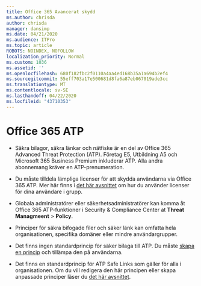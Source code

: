 ```yaml
---
title: Office 365 Avancerat skydd
ms.author: chrisda
author: chrisda
manager: dansimp
ms.date: 04/21/2020
ms.audience: ITPro
ms.topic: article
ROBOTS: NOINDEX, NOFOLLOW
localization_priority: Normal
ms.custom: 1036
ms.assetid: ''
ms.openlocfilehash: 680f182fbc2f0110a4aa4ed168b35a1a694b2ef4
ms.sourcegitcommit: 55eff703a17e500681d8fa6a87eb067019ade3cc
ms.translationtype: MT
ms.contentlocale: sv-SE
ms.lasthandoff: 04/22/2020
ms.locfileid: "43710353"
---
```

# <a name="office-365-advanced-threat-protection"></a>Office 365 ATP

- Säkra bilagor, säkra länkar och nätfiske är en del av Office 365 Advanced Threat Protection (ATP). Företag E5, Utbildning A5 och Microsoft 365 Business Premium inkluderar ATP. Alla andra abonnemang kräver en ATP-prenumeration.

- Du måste tilldela lämpliga licenser för att skydda användarna via Office 365 ATP. Mer här finns i [det här avsnittet](https://docs.microsoft.com/office365/admin/subscriptions-and-billing/assign-licenses-to-users) om hur du använder licenser för dina användare i grupp.

- Globala administratörer eller säkerhetsadministratörer kan komma åt Office 365 ATP-funktioner i Security & Compliance Center at **Threat Managmeent** \> **Policy**.

- Principer för säkra bifogade filer och säker länk kan omfatta hela organisationen, specifika domäner eller mindre användargrupper.

- Det finns ingen standardprincip för säker bilaga till ATP. Du måste [skapa en princip](https://docs.microsoft.com/office365/securitycompliance/set-up-atp-safe-attachments-policies) och tillämpa den på användarna.

- Det finns en standardprincip för ATP Safe Links som gäller för alla i organisationen. Om du vill redigera den här principen eller skapa anpassade principer läser du [det här avsnittet](https://docs.microsoft.com/office365/securitycompliance/set-up-atp-safe-links-policies).
